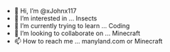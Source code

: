 - 👋 Hi, I’m @xJohnx117
- 👀 I’m interested in ... Insects
- 🌱 I’m currently trying to learn ... Coding
- 💞️ I’m looking to collaborate on ... Minecraft
- 📫 How to reach me ... manyland.com or Minecraft

<!---
xJohnx117/xJohnx117 is a ✨ special ✨ repository because its `README.md` (this file) appears on your GitHub profile.
You can click the Preview link to take a look at your changes.
--->

